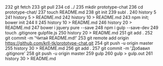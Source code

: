   232  git fetch 
  233  git pull
  234  cd ../
  235  mkdir prototype-chat
  236  cd prototype-chat/
  237  touch README.md
  238  git init
  239  subl .
  240  history 5
  241  history 5 > README.md 
  242  history 10 > README.md 
  243  npm init; bower init
  244  ll
  245  history 10 > README.md 
  246  history 20 > README.md 
  247  bower i jquery pure --save
  248  npm i gulp --save-dev
  249  touch .gitignore gulpfile.js
  250  history 20 > README.md 
  251  git add .
  252  git commit -m 'Читай README.md!'
  253  git remote add origin https://github.com/krll-tk/prototype-chat.git
  254  git push -u origin master
  255  history 30 > README.md 
  256  git add .
  257  git commit -m 'Добавил .gitignore'
  258  git push -u origin master
  259  gulp
  260  gulp > gulp.out
  261  history 30 > README.md 
